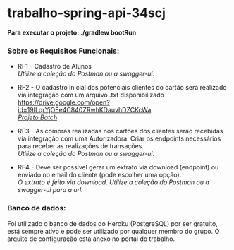 # trabalho-spring-api-34scj

**Para executar o projeto: ./gradlew bootRun**

### Sobre os Requisitos Funcionais:
- RF1 - Cadastro de Alunos <br>
*Utilize a coleção do Postman ou a swagger-ui.*
	
- RF2 - O cadastro inicial dos potenciais clientes do cartão será realizado via
integração com um arquivo .txt disponibilizado
https://drive.google.com/open?id=19ILqrYjOEe4C840ZRwhKDauvhDZCKcWa<br>
	*[Projeto Batch](https://github.com/FernandaLV/spring-batch-34scj)*
	
- RF3 - As compras realizadas nos cartões dos clientes serão recebidas via
integração com uma Autorizadora. Criar os endpoints necessários para
receber as realizações de transações.<br>
	*Utilize a coleção do Postman ou a swagger-ui.*

- RF4 - Deve ser possível gerar um extrato via download (endpoint) ou
enviado no email do cliente (pode escolher uma opção).<br>
	*O extrato é feito via download. Utilize a coleção do Postman ou a swagger-ui para a url.*

### Banco de dados:
Foi utilizado o banco de dados do Heroku (PostgreSQL) por ser gratuito, está sempre ativo e pode ser utilizado por qualquer membro do grupo.
O arquito de configuração está anexo no portal do trabalho.